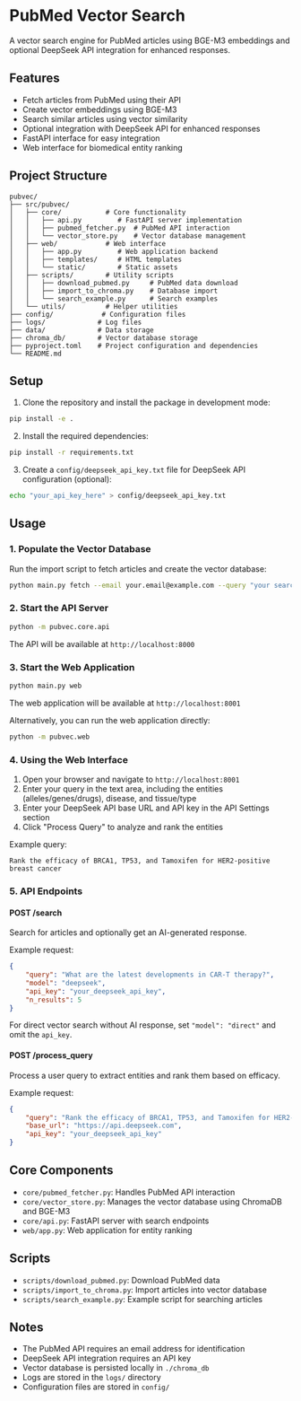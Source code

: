 # PubMed Vector Search

A vector search engine for PubMed articles using BGE-M3 embeddings and optional DeepSeek API integration for enhanced responses.

## Features

- Fetch articles from PubMed using their API
- Create vector embeddings using BGE-M3
- Search similar articles using vector similarity
- Optional integration with DeepSeek API for enhanced responses
- FastAPI interface for easy integration
- Web interface for biomedical entity ranking

## Project Structure

```
pubvec/
├── src/pubvec/
│   ├── core/           # Core functionality
│   │   ├── api.py         # FastAPI server implementation
│   │   ├── pubmed_fetcher.py  # PubMed API interaction
│   │   └── vector_store.py    # Vector database management
│   ├── web/            # Web interface
│   │   ├── app.py         # Web application backend
│   │   ├── templates/     # HTML templates
│   │   └── static/        # Static assets
│   ├── scripts/        # Utility scripts
│   │   ├── download_pubmed.py     # PubMed data download
│   │   ├── import_to_chroma.py    # Database import
│   │   └── search_example.py      # Search examples
│   └── utils/          # Helper utilities
├── config/            # Configuration files
├── logs/             # Log files
├── data/             # Data storage
├── chroma_db/        # Vector database storage
├── pyproject.toml    # Project configuration and dependencies
└── README.md
```

## Setup

1. Clone the repository and install the package in development mode:
```bash
pip install -e .
```

2. Install the required dependencies:
```bash
pip install -r requirements.txt
```

3. Create a `config/deepseek_api_key.txt` file for DeepSeek API configuration (optional):
```bash
echo "your_api_key_here" > config/deepseek_api_key.txt
```

## Usage

### 1. Populate the Vector Database

Run the import script to fetch articles and create the vector database:

```bash
python main.py fetch --email your.email@example.com --query "your search query" --max_results 1000
```

### 2. Start the API Server

```bash
python -m pubvec.core.api
```

The API will be available at `http://localhost:8000`

### 3. Start the Web Application

```bash
python main.py web
```

The web application will be available at `http://localhost:8001`

Alternatively, you can run the web application directly:

```bash
python -m pubvec.web
```

### 4. Using the Web Interface

1. Open your browser and navigate to `http://localhost:8001`
2. Enter your query in the text area, including the entities (alleles/genes/drugs), disease, and tissue/type
3. Enter your DeepSeek API base URL and API key in the API Settings section
4. Click "Process Query" to analyze and rank the entities

Example query:
```
Rank the efficacy of BRCA1, TP53, and Tamoxifen for HER2-positive breast cancer
```

### 5. API Endpoints

#### POST /search
Search for articles and optionally get an AI-generated response.

Example request:
```json
{
    "query": "What are the latest developments in CAR-T therapy?",
    "model": "deepseek",
    "api_key": "your_deepseek_api_key",
    "n_results": 5
}
```

For direct vector search without AI response, set `"model": "direct"` and omit the `api_key`.

#### POST /process_query
Process a user query to extract entities and rank them based on efficacy.

Example request:
```json
{
    "query": "Rank the efficacy of BRCA1, TP53, and Tamoxifen for HER2-positive breast cancer",
    "base_url": "https://api.deepseek.com",
    "api_key": "your_deepseek_api_key"
}
```

## Core Components

- `core/pubmed_fetcher.py`: Handles PubMed API interaction
- `core/vector_store.py`: Manages the vector database using ChromaDB and BGE-M3
- `core/api.py`: FastAPI server with search endpoints
- `web/app.py`: Web application for entity ranking

## Scripts

- `scripts/download_pubmed.py`: Download PubMed data
- `scripts/import_to_chroma.py`: Import articles into vector database
- `scripts/search_example.py`: Example script for searching articles

## Notes

- The PubMed API requires an email address for identification
- DeepSeek API integration requires an API key
- Vector database is persisted locally in `./chroma_db`
- Logs are stored in the `logs/` directory
- Configuration files are stored in `config/` 